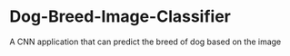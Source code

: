 # Dog-Breed-Image-Classifier
A CNN application that can predict the breed of dog based on the image

